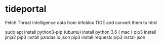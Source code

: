 # tideportal
Fetch Threat Intelligence data from Infoblox TIDE and convert them to html


sudo apt install python3-pip (ubuntu)
install python 3.6 ( mac )
pip3 install jinja2
pip3 install pandas.io.json
pip3 install requests
pip3 install json
